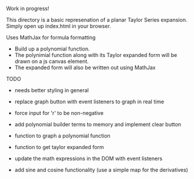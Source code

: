 Work in progress!

This directory is a basic represenation of a planar Taylor Series expansion. Simply open up index.html in your browser.

Uses MathJax for formula formatting

- Build up a polynomial function.
- The polynimial function along with its Taylor expanded form will be drawn on a js canvas element.
- The expanded form will also be written out using MathJax

TODO

- needs better styling in general
- replace graph button with event listeners to graph in real time
- force input for 'r' to be non-negative
- add polynomial builder terms to memory and implement clear button
- function to graph a polynomial function
- function to get taylor expanded form
- update the math expressions in the DOM with event listeners

- add sine and cosine functionality (use a simple map for the derivatives)
